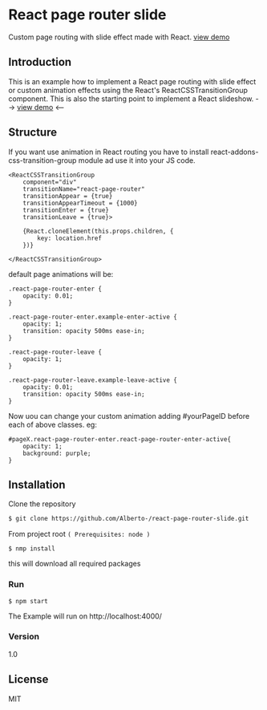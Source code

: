 #  React page router slide

Custom page routing with slide effect made with React. [view demo]


## Introduction

This is an example how to implement a React page routing with slide effect or custom animation effects using the React's ReactCSSTransitionGroup component.
This is also the starting point to implement a React slideshow.
 --> [view demo] <--

## Structure


If you want use  animation in React routing you have to install react-addons-css-transition-group module ad use it into your JS code.


	<ReactCSSTransitionGroup
		component="div"
		transitionName="react-page-router"
		transitionAppear = {true}
		transitionAppearTimeout = {1000}
		transitionEnter = {true}
		transitionLeave = {true}>

        {React.cloneElement(this.props.children, {
            key: location.href
        })}

	</ReactCSSTransitionGroup>


default page animations will be:
```
.react-page-router-enter {
    opacity: 0.01;
}

.react-page-router-enter.example-enter-active {
    opacity: 1;
    transition: opacity 500ms ease-in;
}

.react-page-router-leave {
    opacity: 1;
}

.react-page-router-leave.example-leave-active {
    opacity: 0.01;
    transition: opacity 500ms ease-in;
}
```

Now uou can change your custom animation adding #yourPageID before each of above classes.
eg:
```
#pageX.react-page-router-enter.react-page-router-enter-active{
    opacity: 1;
    background: purple;
}
```

## Installation

Clone the repository

```sh
$ git clone https://github.com/Alberto-/react-page-router-slide.git
```


From project root `(
Prerequisites: node
)`


```
$ nmp install
```
this will download all required packages


### Run

```
$ npm start
```

The Example will run on http://localhost:4000/



### Version
1.0

## License

MIT

[view demo]: <http://react-page-route-slideshow-enta.rhcloud.com/app/>
